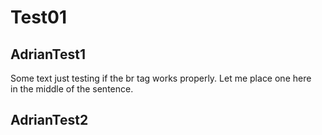 # Test01

## AdrianTest1

Some text just testing if the br tag works properly. Let me place one here <br> in the middle of the sentence.

## AdrianTest2
